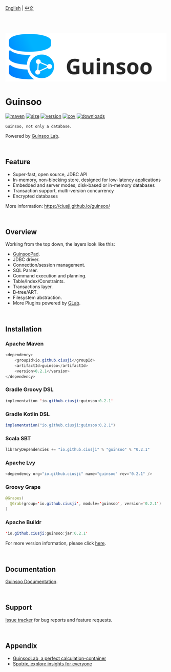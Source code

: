 [English](./README.md) | [中文](./README-CN.md)

<br/> 

# ![logo](public/guinsoo-app.svg)

# Guinsoo

[![maven](https://img.shields.io/maven-central/v/io.github.ciusji/guinsoo)](https://search.maven.org/search?q=guinsoo)
[![size](https://img.shields.io/github/repo-size/ciusji/guinsoo)](https://github.com/ciusji/guinsoo)
[![version](https://img.shields.io/github/v/tag/ciusji/guinsoo)](https://github.com/ciusji/guinsoo)
[![cov](https://img.shields.io/codecov/c/github/ciusji/guinsoo)](https://github.com/ciusji/guinsoo)
[![downloads](https://img.shields.io/github/downloads/ciusji/guinsoo/total)](https://github.com/ciusji/guinsoo)

`Guinsoo, not only a database.`

Powered by [Guinsoo Lab](https://guinsoolab.github.io/glab/).

<br/>

## Feature

* Super-fast, open source, JDBC API
* In-memory, non-blocking store, designed for low-latency applications
* Embedded and server modes; disk-based or in-memory databases
* Transaction support, multi-version concurrency
* Encrypted databases

More information: https://ciusji.github.io/guinsoo/

<br>

## Overview

Working from the top down, the layers look like this:

* [GuinsooPad](https://guinsoolab.github.io/guinsoopad/).
* JDBC driver.
* Connection/session management.
* SQL Parser.
* Command execution and planning.
* Table/Index/Constraints.
* Transactions layer.
* B-tree/ART.
* Filesystem abstraction.
* More Plugins powered by [GLab](https://guinsoolab.github.io/glab/).

<br>

## Installation

### Apache Maven
```java
<dependency>
    <groupId>io.github.ciusji</groupId>
    <artifactId>guinsoo</artifactId>
    <version>0.2.1</version>
</dependency>
```

### Gradle Groovy DSL
```java
implementation 'io.github.ciusji:guinsoo:0.2.1'
```

### Gradle Kotlin DSL 
```java
implementation("io.github.ciusji:guinsoo:0.2.1")
```

### Scala SBT
```java
libraryDependencies += "io.github.ciusji" % "guinsoo" % "0.2.1"
```

### Apache Lvy
```java
<dependency org="io.github.ciusji" name="guinsoo" rev="0.2.1" />
```

### Groovy Grape
```java
@Grapes(
  @Grab(group='io.github.ciusji', module='guinsoo', version='0.2.1')
)
```

### Apache Buildr
```java
'io.github.ciusji:guinsoo:jar:0.2.1'
```

For more version information, please click [here](https://search.maven.org/artifact/io.github.ciusji/guinsoo). 

<br>

## Documentation

[Guinsoo Documentation](https://ciusji.github.io/guinsoo/).

<br>

## Support

[Issue tracker](https://github.com/ciusji/guinsoo/issues) for bug reports and feature requests.

<br>

## Appendix

* [GuinsooLab, a perfect calculation-container](https://guinsoolab.github.io/glab/)
* [Spotrix, explore insights for everyone](https://spotrix.github.io/spotrix-web/)



